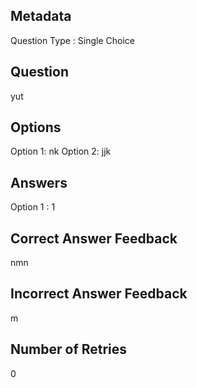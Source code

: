 ## Metadata
Question Type : Single Choice

## Question
yut

## Options
Option 1: nk
Option 2: jjk

## Answers
Option 1 : 1

## Correct Answer Feedback
nmn

## Incorrect Answer Feedback
m

## Number of Retries
0

